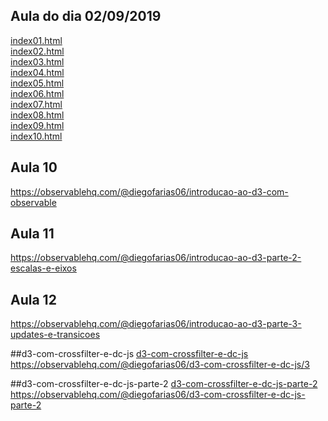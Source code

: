 ## Aula do dia 02/09/2019

[index01.html](basic/index01.html)<br>
[index02.html](basic/index02.html)<br>
[index03.html](basic/index03.html)<br>
[index04.html](basic/index04.html)<br>
[index05.html](basic/index05.html)<br>
[index06.html](basic/index06.html)<br>
[index07.html](basic/index07.html)<br>
[index08.html](basic/index08.html)<br>
[index09.html](basic/index09.html)<br>
[index10.html](basic/index10.html)<br>

## Aula 10
https://observablehq.com/@diegofarias06/introducao-ao-d3-com-observable

## Aula 11
https://observablehq.com/@diegofarias06/introducao-ao-d3-parte-2-escalas-e-eixos

## Aula 12
https://observablehq.com/@diegofarias06/introducao-ao-d3-parte-3-updates-e-transicoes

##d3-com-crossfilter-e-dc-js
[d3-com-crossfilter-e-dc-js](d3-com-crossfilter-e-dc-js_3/index.html)<br>
https://observablehq.com/@diegofarias06/d3-com-crossfilter-e-dc-js/3

##d3-com-crossfilter-e-dc-js-parte-2
[d3-com-crossfilter-e-dc-js-parte-2](d3-com-crossfilter-e-dc-js-parte-2/index.html)<br>
https://observablehq.com/@diegofarias06/d3-com-crossfilter-e-dc-js-parte-2